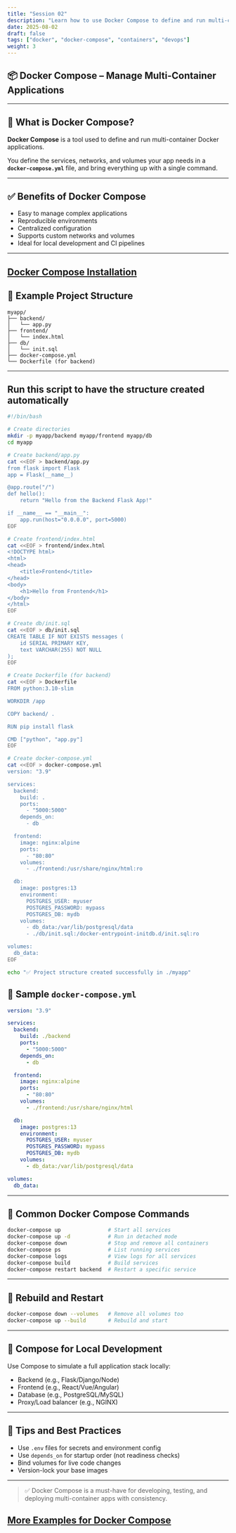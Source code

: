 ```yaml
---
title: "Session 02"
description: "Learn how to use Docker Compose to define and run multi-container applications with ease."
date: 2025-08-02
draft: false
tags: ["docker", "docker-compose", "containers", "devops"]
weight: 3
---
```


## 📦 Docker Compose – Manage Multi-Container Applications

---

## 📌 What is Docker Compose?

**Docker Compose** is a tool used to define and run multi-container Docker applications.

You define the services, networks, and volumes your app needs in a **`docker-compose.yml`** file, and bring everything up with a single command.

---

## ✅ Benefits of Docker Compose

- Easy to manage complex applications  
- Reproducible environments  
- Centralized configuration  
- Supports custom networks and volumes  
- Ideal for local development and CI pipelines  

---

## [Docker Compose Installation](https://docs.docker.com/compose/)
## 🧱 Example Project Structure

```
myapp/
├── backend/
│   └── app.py
├── frontend/
│   └── index.html
├── db/
│   └── init.sql
├── docker-compose.yml
└── Dockerfile (for backend)
```

---
## Run this script to have the structure created automatically
```sh
#!/bin/bash

# Create directories
mkdir -p myapp/backend myapp/frontend myapp/db
cd myapp

# Create backend/app.py
cat <<EOF > backend/app.py
from flask import Flask
app = Flask(__name__)

@app.route("/")
def hello():
    return "Hello from the Backend Flask App!"

if __name__ == "__main__":
    app.run(host="0.0.0.0", port=5000)
EOF

# Create frontend/index.html
cat <<EOF > frontend/index.html
<!DOCTYPE html>
<html>
<head>
    <title>Frontend</title>
</head>
<body>
    <h1>Hello from Frontend</h1>
</body>
</html>
EOF

# Create db/init.sql
cat <<EOF > db/init.sql
CREATE TABLE IF NOT EXISTS messages (
    id SERIAL PRIMARY KEY,
    text VARCHAR(255) NOT NULL
);
EOF

# Create Dockerfile (for backend)
cat <<EOF > Dockerfile
FROM python:3.10-slim

WORKDIR /app

COPY backend/ .

RUN pip install flask

CMD ["python", "app.py"]
EOF

# Create docker-compose.yml
cat <<EOF > docker-compose.yml
version: "3.9"

services:
  backend:
    build: .
    ports:
      - "5000:5000"
    depends_on:
      - db

  frontend:
    image: nginx:alpine
    ports:
      - "80:80"
    volumes:
      - ./frontend:/usr/share/nginx/html:ro

  db:
    image: postgres:13
    environment:
      POSTGRES_USER: myuser
      POSTGRES_PASSWORD: mypass
      POSTGRES_DB: mydb
    volumes:
      - db_data:/var/lib/postgresql/data
      - ./db/init.sql:/docker-entrypoint-initdb.d/init.sql:ro

volumes:
  db_data:
EOF

echo "✅ Project structure created successfully in ./myapp"
```
## 📜 Sample `docker-compose.yml`

```yaml
version: "3.9"

services:
  backend:
    build: ./backend
    ports:
      - "5000:5000"
    depends_on:
      - db

  frontend:
    image: nginx:alpine
    ports:
      - "80:80"
    volumes:
      - ./frontend:/usr/share/nginx/html

  db:
    image: postgres:13
    environment:
      POSTGRES_USER: myuser
      POSTGRES_PASSWORD: mypass
      POSTGRES_DB: mydb
    volumes:
      - db_data:/var/lib/postgresql/data

volumes:
  db_data:
```

---

## 🚀 Common Docker Compose Commands

```bash
docker-compose up               # Start all services
docker-compose up -d            # Run in detached mode
docker-compose down             # Stop and remove all containers
docker-compose ps               # List running services
docker-compose logs             # View logs for all services
docker-compose build            # Build services
docker-compose restart backend  # Restart a specific service
```

---

## 🔄 Rebuild and Restart

```bash
docker-compose down --volumes   # Remove all volumes too
docker-compose up --build       # Rebuild and start
```

---

## 🧪 Compose for Local Development

Use Compose to simulate a full application stack locally:

- Backend (e.g., Flask/Django/Node)
- Frontend (e.g., React/Vue/Angular)
- Database (e.g., PostgreSQL/MySQL)
- Proxy/Load balancer (e.g., NGINX)

---

## 🧠 Tips and Best Practices

- Use `.env` files for secrets and environment config  
- Use `depends_on` for startup order (not readiness checks)  
- Bind volumes for live code changes  
- Version-lock your base images  

---

> ✅ Docker Compose is a must-have for developing, testing, and deploying multi-container apps with consistency.

## [More Examples for Docker Compose](https://github.com/docker/awesome-compose?tab=readme-ov-file) 